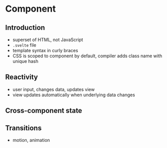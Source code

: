 # Component



## Introduction

- superset of HTML, not JavaScript
- `.svelte` file
- template syntax in curly braces
- CSS is scoped to component by default, compiler adds class name with unique hash



## Reactivity

- user input, changes data, updates view
- view updates automatically when underlying data changes

<!-- todo: incorporate

let a = 10;
let b = a + 1;
a = 20;
b = a + 1;
console.log(a + 1 == b); // true

imaginary “destiny operator”

let a = 10;
let b <= a + 1;
a = 20;
console.log(a + 1 == b); // true

Svelte can’t use destiny operator since invalid JS, therefore misuse labeled statement
also leave off “let”, is implied
needs to also make console.log reactive otherwise won’t react ???

let a = 10;
$: b = a + 1;
a = 20;
$: console.log(a + 1 == b); // true

-->



## Cross-component state



## Transitions

- motion, animation